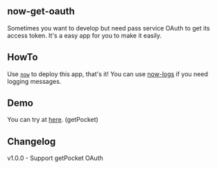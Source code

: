 ## now-get-oauth

Sometimes you want to develop but need pass service OAuth to get its access token. It's a easy app for you to make it easily.

## HowTo 

Use [`now`](https://zeit.co/now) to deploy this app, that's it! You can use [now-logs](https://logs.now.sh/) if you need logging messages.

## Demo

You can try at [here](https://now-get-oauth-iiyzfcdjxx.now.sh). (getPocket)

## Changelog

v1.0.0 - Support getPocket OAuth 
